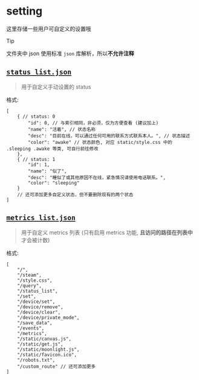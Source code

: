 # setting

这里存储一些用户可自定义的设置哦

> [!TIP]
> 文件夹中 json 使用标准 `json` 库解析，所以**不允许注释**

## [`status_list.json`](./status_list.json)

> 用于自定义手动设置的 status

格式:

```jsonc
[
    { // status: 0
        "id": 0, // 与索引相同，非必须，仅为方便查看 (建议加上)
        "name": "活着", // 状态名称
        "desc": "目前在线，可以通过任何可用的联系方式联系本人。", // 状态描述
        "color": "awake" // 状态颜色, 对应 static/style.css 中的 .sleeping .awake 等类, 可自行前往修改
    },
    { // status: 1
        "id": 1,
        "name": "似了",
        "desc": "睡似了或其他原因不在线，紧急情况请使用电话联系。",
        "color": "sleeping"
    }
    // 还可添加更多自定义状态，但不要删除现有的两个状态
]
```

## [`metrics_list.json`](./metrics_list.json)

> 用于自定义 metrics 列表 (只有启用 metrics 功能, **且访问的路径在列表中**才会被计数)

格式:

```jsonc
[
    "/",
    "/steam",
    "/style.css",
    "/query",
    "/status_list",
    "/set",
    "/device/set",
    "/device/remove",
    "/device/clear",
    "/device/private_mode",
    "/save_data",
    "/events",
    "/metrics",
    "/static/canvas.js",
    "/static/get.js",
    "/static/moonlight.js",
    "/static/favicon.ico",
    "/robots.txt",
    "/custom_route" // 还可添加更多
]
```